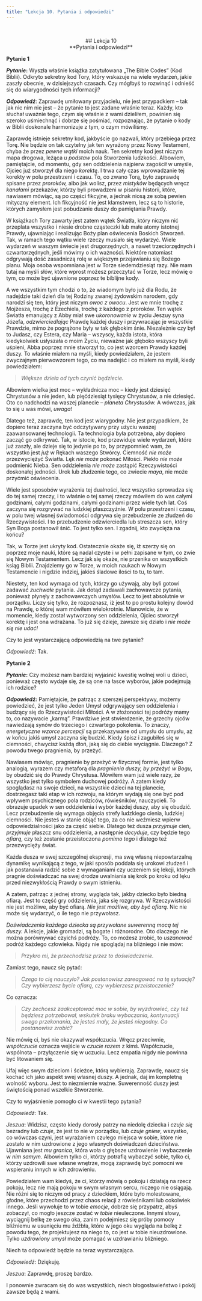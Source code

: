 ```yaml
---
title: "Lekcja 10. Pytania i odpowiedzi"
---
```

&nbsp;
<div markdown="1" align="center"> 
## Lekcja 10<br>
**Pytania i odpowiedzi**

</div>

**Pytanie 1**

***Pytanie*:** Wyszła właśnie książka zatytułowana „The Bible Codes” (Kod Biblii). Odkryto sekretny kod Tory, który wskazuje na wiele wydarzeń, jakie zaszły obecnie, w dzisiejszych czasach. Czy mógłbyś to rozwinąć i odnieść się do wiarygodności tych informacji?

***Odpowiedź***: Zaprawdę umiłowany przyjacielu, nie jest przypadkiem – tak jak nic nim nie jest – że pytanie to jest zadane właśnie teraz. Każdy, kto słuchał uważnie tego, czym się właśnie z wami dzieliłem, powinien się szeroko uśmiechnąć i dobrze się pośmiać, rozpoznając, że pytanie o kody w Biblii doskonale harmonizuje z tym, o czym mówiliśmy. 

Zaprawdę istnieje sekretny kod, jakbyście go nazwali, który przebiega przez Torę. Nie będzie on tak czytelny jak ten wyrażony przez Nowy Testament, chyba że przez *pewne wątki* moich nauk. Ten sekretny kod jest niczym mapa drogowa, leżąca *u podstaw* pola Stworzenia ludzkości. Albowiem, pamiętajcie, od momentu, gdy sen oddzielenia najpierw zagościł w umyśle, Ojciec już stworzył dla niego *korektę*. I trwa cały czas wprowadzanie tej korekty w polu przestrzeni i czasu. To, co zwano Torą, było zaprawdę spisane przez *proroków,* albo jak wolisz, przez *mistyków* będących wręcz *kanałami* przekazów, którzy byli prowadzeni w pisaniu historii, które, nawiasem mówiąc, są po części fikcyjne, a jednak niosą ze sobą pewien mityczny element. Ich fikcyjność nie jest kłamstwem, lecz są to historie, których zamysłem jest pobudzanie duszy do pamiętania Prawdy. 

W książkach Tory zawarty jest zatem wątek Światła, który niczym nić przeplata wszystko i niesie drobne cząsteczki lub małe atomy istotnej Prawdy, ujawniając i realizując Boży plan oświecenia Boskich Stworzeń. Tak, w ramach tego wątku wiele rzeczy musiało się wydarzyć. Wiele wydarzeń w waszym świecie jest drugorzędnych, a nawet trzeciorzędnych i czwartorzędnych, jeśli mówimy o ich ważności. Niektóre natomiast odgrywają dość zasadniczą rolę w większym przejawianiu się Bożego planu. Moja osoba wspomniana jest w Torze siedemdziesiąt razy. Nie mam tutaj na myśli słów, które wprost możesz przeczytać w Torze, lecz mówię o tym, co może być ujawnione poprzez te biblijne kody.

A we wszystkim tym chodzi o to, że wiadomym było już dla Rodu, że nadejdzie taki dzień dla tej Rodziny zwanej żydowskim narodem, gdy narodzi się ten, który jest niczym *owoc z owocu*. Jest we mnie trochę z Mojżesza, trochę z Ezechiela, trochę z każdego z proroków. Ten wątek Światła emanujący z Abby miał swe *ukoronowanie* w życiu Jeszuy syna Józefa, *odzwierciedlając* Prawdę każdej duszy i przywracając je wszystkie Prawdzie, mimo że pogrążone były w tak głębokim śnie. Niezależnie czy był to Judasz, czy Estera, czy Maria – wszyscy, każda istota, która kiedykolwiek usłyszała o moim Życiu, nieważne jak głęboko wszyscy byli uśpieni, Abba poprzez mnie stworzył to, co jest wzorcem Prawdy każdej duszy. To właśnie miałem na myśli, kiedy powiedziałem, że jestem zwyczajnym pierwowzorem tego, co ma nadejść i co miałem na myśli, kiedy powiedziałem:

>*Większe dzieła od tych czynić będziecie.*



Albowiem wielka jest moc – wykładnicza moc – kiedy jest dziesięć Chrystusów a nie jeden, lub pięćdziesiąt tysięcy Chrystusów, a nie dziesięć. Oto co nadchodzi na waszej planecie – *planeta Chrystusów.* A wówczas, jak to się u was mówi, *uwaga*!

Dlatego też, zaprawdę, ten kod jest wiarygodny. Nie jest przypadkiem, że dopiero teraz zaczyna być odczytywany przy użyciu waszej zaawansowanej technologii. Ta technologia była potrzebna, aby dopiero zacząć go odkrywać. Tak, w istocie, kod przewiduje wiele wydarzeń, które już zaszły, ale dzieje się to jedynie po to, by przypomnieć wam, że wszystko jest *już* w Rękach waszego Stwórcy. Ciemność *nie może* przezwyciężyć Światła. Lęk *nie może* pokonać Miłości. Piekło *nie może* podmienić Nieba. Sen oddzielenia *nie może* zastąpić Rzeczywistości doskonałej jedności. Urok lub złudzenie tego, co zwiecie *maya*, nie może przyćmić oświecenia.

Wiele jest sposobów wyrażenia tej dualności, lecz wszystko sprowadza się do tej samej rzeczy, i to właśnie o tej samej rzeczy mówiłem do was całymi godzinami, całymi godzinami, całymi godzinami przez wiele tych lat. Coś zaczyna się rozgrywać na ludzkiej płaszczyźnie. W polu przestrzeni i czasu, w polu twej własnej świadomości odgrywa się przebudzenie ze złudzeń do Rzeczywistości. I to przebudzenie odzwierciedla lub streszcza sen, który Syn Boga postanowił śnić. To jest tylko sen. I zgadnij, kto zwycięża na końcu?

Tak, w Torze jest ukryty kod. Ostatecznie okaże się, iż szerzy się on poprzez moje nauki, które są nadal czyste i w pełni zapisane w tym, co zwie się Nowym Testamentem. Lecz jak się okaże, nie przenika on wszystkich ksiąg Biblii. Znajdziemy go w Torze, w moich naukach w Nowym Testamencie i nigdzie indziej, jakieś śladowe ilości to tu, to tam.

Niestety, ten kod wymaga od tych, którzy go używają, aby byli gotowi zadawać *zuchwałe* pytania. Jak dotąd zadawali zachowawcze pytania, ponieważ płynęły z zachowawczych umysłów. Lecz to jest absolutnie w porządku. Liczy się tylko, że rozpoznasz, iż jest to po prostu kolejny dowód na Prawdę, o której wam mówiłem wielokrotnie. Mianowicie, że w momencie, kiedy został wytworzony sen oddzielenia, Ojciec stworzył korektę i jest ona wdrażana. To już się dzieje, zawsze się działo i *nie może się nie udać!*

Czy to jest wystarczającą odpowiedzią na twe pytanie?

*Odpowiedź*: Tak.





**Pytanie 2**



***Pytanie*:** Czy możesz nam bardziej wyjaśnić kwestię wolnej woli u dzieci, ponieważ często wydaje się, że są one na łasce wyborów, jakie podejmują ich rodzice?

***Odpowiedź:*** Pamiętajcie, że patrząc z szerszej perspektywy, możemy powiedzieć, że jest tylko Jeden Umysł odgrywający sen oddzielenia i budzący się do Rzeczywistości Miłości. A w złożoności tej podróży mamy to, co nazywacie „karmą”. Prawdziwe jest stwierdzenie, że grzechy ojców nawiedzają synów do trzeciego i czwartego pokolenia. To znaczy, *energetyczne wzorce percepcji* są przekazywane od umysłu do umysłu, aż w końcu jakiś umysł zaczyna się budzić. Kiedy śpisz i zagubiłeś się w ciemności, chwycisz każdą dłoń, jaką się do ciebie wyciągnie. Dlaczego? Z powodu twego pragnienia, by przeżyć. 

Nawiasem mówiąc, pragnienie by przeżyć w fizycznej formie, jest tylko analogią, wyrazem czy metaforą dla *pragnienia duszy, by przeżyć w Bogu*, by obudzić się do Prawdy Chrystusa. Mówiłem wam już wiele razy, że wszystko jest tylko symbolem duchowej podróży. A zatem kiedy spoglądasz na swoje dzieci, na wszystkie dzieci na tej planecie, dostrzegasz taki etap w ich rozwoju, na którym wydają się one być pod wpływem psychicznego pola rodziców, rówieśników, nauczycieli. To obrazuje upadek w sen oddzielenia i wybór każdej duszy, aby się obudzić. Lecz przebudzenie się wymaga objęcia strefy ludzkiego cienia, ludzkiej ciemności. Nie jesteś w stanie objąć tego, za co nie weźmiesz wpierw odpowiedzialności jako za część siebie. Dlatego też dusza *przyjmuje* cień, *przyjmuje* płaszcz snu oddzielenia, a następnie *decyduje*, czy będzie tego *ofiarą*, czy też zostanie przeistoczona *pomimo tego* i dlatego też przezwycięży świat.

Każda dusza w swej szczególnej ekspresji, ma swą własną niepowtarzalną dynamikę wynikającą z tego, w jaki sposób poddała się urokowi złudzeń i jak postanawia radzić sobie z wymaganiami czy uczeniem się lekcji, których pragnie doświadczać na swej drodze uwalniania się krok po kroku od lęku przed niezwykłością Prawdy o swym istnieniu. 

A zatem, patrząc z jednej strony, wygląda tak, jakby dziecko było biedną ofiarą. Jest to część gry oddzielenia, jaka się rozgrywa. W Rzeczywistości nie jest możliwe, aby być ofiarą. *Nie jest możliwe, aby być ofiarą.* Nic nie może się wydarzyć, o ile tego nie przywołasz. 

*Doświadczenia każdego dziecka są przywołane suwerenną mocą tej duszy.* A lekcje, jakie gromadzi, są bogate i różnorodne. Oto dlaczego nie można porównywać czyichś podróży. To, co możesz zrobić, to *uszanować* podróż każdego człowieka. Nigdy nie spoglądaj na bliźniego i nie mów:



>*Przykro mi, że przechodzisz przez to doświadczenie.*



Zamiast tego, naucz się pytać:



>*Czego to cię nauczyło? Jak postanowisz zareagować na tę sytuację? Czy wybierzesz bycie ofiarą, czy wybierzesz przeistoczenie?*



Co oznacza:



>*Czy zechcesz zaakceptować moc w sobie, by wyzdrowieć, czy też będziesz potrzebował, wskutek braku wybaczania, kontynuacji swego przekonania, że jesteś mały, że jesteś niegodny. Co postanowisz zrobić?*



Nie mówię ci, byś nie okazywał współczucia. Wręcz przeciwnie, *współczucie* oznacza wejście w *czucie razem* z kimś. Współczucie, wspólnota – przyłączenie się w uczuciu. Lecz empatia nigdy nie powinna być litowaniem się. 

Ufaj więc swym dzieciom i ścieżce, którą wybierają. Zaprawdę, naucz się kochać ich jako aspekt swej własnej duszy. A jednak, daj im kompletną wolność wyboru. Jest to niezmiernie ważne. Suwerenność duszy jest świętością ponad wszelkie Stworzenie.

Czy to wyjaśnienie pomogło ci w kwestii tego pytania?

*Odpowiedź*: Tak.

*Jeszua*: Widzisz, często kiedy dorosły patrzy na niedolę dziecka i *czuje* *się* bezradny lub *czuje*, że jest to nie w porządku, lub *czuje* *gniew*, wszystko, co wówczas czyni, jest wyrażaniem czułego miejsca w sobie, które nie zostało w nim uzdrowione z jego własnych doświadczeń dzieciństwa. Ujawniana jest *mu* *granica*, która woła o głębsze uzdrowienie i wybaczenie w *nim* *samym*. Albowiem tylko ci, którzy potrafią wybaczyć sobie, tylko ci, którzy uzdrowili swe własne wnętrze, mogą zaprawdę być pomocni we wspieraniu innych w ich zdrowieniu.

Powiedziałem wam kiedyś, że ci, którzy mówią o pokoju i działają na rzecz pokoju, lecz nie mają pokoju w swym własnym sercu, niczego nie osiągają. Nie różni się to niczym od pracy z dzieckiem, które było molestowane, głodne, które przechodzi przez chaos relacji z rówieśnikami lub cokolwiek innego. Jeśli wywołuje to w tobie *emocje*, dobrze się przypatrz, abyś zobaczył, co mogło jeszcze zostać w *tobie* nieuleczone. Innymi słowy, wyciągnij belkę ze swego oka, zanim podejmiesz się próby pomocy bliźniemu w usunięciu mu źdźbła, które w jego oku wygląda na belkę z powodu tego, że projektujesz na niego to, co jest w tobie nieuzdrowione. Tylko *uzdrowiony umysł* może pomagać w uzdrawianiu bliźniego.

Niech ta odpowiedź będzie na teraz wystarczająca.

*Odpowiedź*: Dziękuję.

*Jeszua*: Zaprawdę,  proszę bardzo.

I ponownie zwracam się do was wszystkich, niech błogosławieństwo i pokój zawsze będą z wami.

&nbsp;